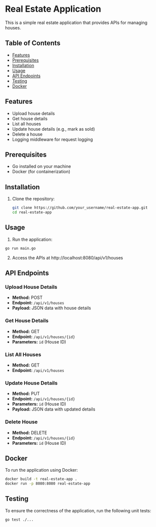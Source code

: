 # Real Estate Application

This is a simple real estate application that provides APIs for managing houses.

## Table of Contents
- [Features](#features)
- [Prerequisites](#prerequisites)
- [Installation](#installation)
- [Usage](#usage)
- [API Endpoints](#api-endpoints)
- [Testing](#testing)
- [Docker](#docker)


## Features
- Upload house details
- Get house details
- List all houses
- Update house details (e.g., mark as sold)
- Delete a house
- Logging middleware for request logging

## Prerequisites
- Go installed on your machine
- Docker (for containerization)

## Installation
1. Clone the repository:
   ```bash
   git clone https://github.com/your_username/real-estate-app.git
   cd real-estate-app

## Usage

1. Run the application:

```bash
go run main.go

```
2. Access the APIs at http://localhost:8080/api/v1/houses

   

## API Endpoints

### Upload House Details

- **Method:** POST
- **Endpoint:** `/api/v1/houses`
- **Payload:** JSON data with house details

### Get House Details

- **Method:** GET
- **Endpoint:** `/api/v1/houses/{id}`
- **Parameters:** `id` (House ID)

### List All Houses

- **Method:** GET
- **Endpoint:** `/api/v1/houses`

### Update House Details

- **Method:** PUT
- **Endpoint:** `/api/v1/houses/{id}`
- **Parameters:** `id` (House ID)
- **Payload:** JSON data with updated details

### Delete House

- **Method:** DELETE
- **Endpoint:** `/api/v1/houses/{id}`
- **Parameters:** `id` (House ID)




## Docker
To run the application using Docker:

```bash
docker build -t real-estate-app .
docker run -p 8080:8080 real-estate-app
```

## Testing

To ensure the correctness of the application, run the following unit tests:

```bash
go test ./...
```







